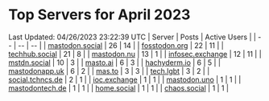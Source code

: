# Top Servers for April 2023
Last Updated: 04/26/2023 23:22:39 UTC
| Server | Posts | Active Users |
| -- | -- | -- |
| [mastodon.social](https://mastodon.social/tags/PowerShell) | 26 | 14 |
| [fosstodon.org](https://fosstodon.org/tags/PowerShell) | 22 | 11 |
| [techhub.social](https://techhub.social/tags/PowerShell) | 21 | 8 |
| [mastodon.nu](https://mastodon.nu/tags/PowerShell) | 13 | 1 |
| [infosec.exchange](https://infosec.exchange/tags/PowerShell) | 12 | 11 |
| [mstdn.social](https://mstdn.social/tags/PowerShell) | 10 | 3 |
| [masto.ai](https://masto.ai/tags/PowerShell) | 6 | 3 |
| [hachyderm.io](https://hachyderm.io/tags/PowerShell) | 6 | 5 |
| [mastodonapp.uk](https://mastodonapp.uk/tags/PowerShell) | 6 | 2 |
| [mas.to](https://mas.to/tags/PowerShell) | 3 | 3 |
| [tech.lgbt](https://tech.lgbt/tags/PowerShell) | 3 | 2 |
| [social.tchncs.de](https://social.tchncs.de/tags/PowerShell) | 2 | 1 |
| [ioc.exchange](https://ioc.exchange/tags/PowerShell) | 1 | 1 |
| [mastodon.uno](https://mastodon.uno/tags/PowerShell) | 1 | 1 |
| [mastodontech.de](https://mastodontech.de/tags/PowerShell) | 1 | 1 |
| [home.social](https://home.social/tags/PowerShell) | 1 | 1 |
| [chaos.social](https://chaos.social/tags/PowerShell) | 1 | 1 |
